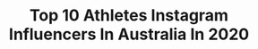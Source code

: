 ---
title: Top 10 Athletes Instagram Influencers In Australia In 2020
description: >-
  Find top athletes Instagram influencers in Australia in 2020. Most popular hashtags: #wecandothis #goldcoast # #hair.
platform: Instagram
profiles:
  - username: "marciacoronado4"
    fullname: >-
      • Fitness | Running | Sports •
    location: "Australia"
    followers: 95370
    engagement: 943
    commentsToLikes: 0.039707
    id: ck8wgbibrh2110j78z8fj9zg0
    verified: false
    hashtags: "#openwater, #surfphotography, #fitnessquotes, #swimmingpool"
  - username: "sarah.mayan"
    fullname: >-
      SARAH MAYAN
    location: "Australia"
    followers: 22939
    engagement: 660
    commentsToLikes: 0.070641
    id: ck6uf9op2vqzo0j7150yzwn6n
    verified: false
    hashtags: "#teamryderwear"
  - username: "taylortarnawskyj"
    fullname: >-
      Taylor Tarnawskyj
    location: "Australia"
    followers: 6517
    engagement: 900
    commentsToLikes: 0.102815
    id: ck5bwusgamgg20i11ppnaowaw
    verified: false
    hashtags: "#neon, #boudoir, #photoshoot, #supportsmallbusiness"
  - username: "georgia_brant"
    fullname: >-
      Georgia Rose ❁
    location: "Australia"
    followers: 28927
    engagement: 366
    commentsToLikes: 0.087078
    id: ck0w0wceegckg0i19e770siqo
    verified: false
    hashtags: "#ardelllashes"
  - username: "jasmyn.ms"
    fullname: >-
      Jasmyn Smith 🐳
    location: "Australia"
    followers: 36384
    engagement: 341
    commentsToLikes: 0.199857
    id: ck5cfdchrmqah0i11ut2fl95b
    verified: false
    hashtags: "#onscreen, #photographylife, #mothersday, #denim"
  - username: "sarah_compston"
    fullname: >-
      Sarah Compston⚡️
    location: "Australia"
    followers: 24308
    engagement: 913
    commentsToLikes: 0.027388
    id: ck0vyxt9c6b9r0i1959kz4z0s
    verified: false
    hashtags: "#supportlocal, #thankstotravel, #iso, #isoseries"
  - username: "almajuniku"
    fullname: >-
      ALMA JUNIKU
    location: "Australia"
    followers: 52502
    engagement: 964
    commentsToLikes: 0.021412
    id: ckap9d671s6he0i78rgq2cddd
    verified: true
    hashtags: "#mwmt, #rawtothecore, #fairtexthailand, #fairtextrainingcentre"
  - username: "taylavvilson"
    fullname: >-
      ＴＡＹＬＡ  ＷＩＬＳＯＮ
    location: "Australia"
    followers: 23068
    engagement: 753
    commentsToLikes: 0.047028
    id: ck6tshzh54v9j0j71piw43km2
    verified: false
    hashtags: ""
  - username: "allywilsonnn"
    fullname: >-
      Ally Wilson
    location: "Australia"
    followers: 7684
    engagement: 1370
    commentsToLikes: 0.044170
    id: ck5hhsp2q9w1v0i11gczn4qut
    verified: false
    hashtags: ""
  - username: "allymwatt"
    fullname: >-
      Ally Watt
    location: "Australia"
    followers: 6638
    engagement: 2077
    commentsToLikes: 0.020065
    id: ck5hoksw9pqi50i11ta1g93uk
    verified: false
    hashtags: "#couragecountry, #nwsldraft, #teamgryffindor, #swooshgang"
---